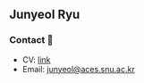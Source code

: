 ## Junyeol Ryu

<!--
> "We will not attempt any interpretation ... ..., but merely note that we are generally satisfied with the overall performance of the system."<br/>
> Dennis M.Ritchie & Ken Thompson, "The UNIX Time-Sharing System", CACM 1974

### I am ...
- A first year masters' student in SNU CSE (Advisor: Prof. Jaejin Lee)

### My field of research / interest lies on 🔍 ...
- Systematic problems that arise in supporting large scale distributed applications 
- My research & dev note published at 
    - [Medium](https://medium.com/@gajagajago)
    - [Notion](https://notion.so/jyryu)

### Education 🎓 
- Seoul National University, MS in CSE, [Thunder Lab](http://aces.snu.ac.kr/) 
- Seoul National University, BBA in [Business](https://cba.snu.ac.kr/) & BS in [CSE](https://cse.snu.ac.kr/)
    - Double major 
    - 3.94 / 4.3 (GPA: 96.4) 
    - ***_summa cum laude_***
- [Daewon FLHS](http://www.dwfl.hs.kr/), major in Chinese Language

### Teaching 🧑‍🏫 
- SNU
    - M1522.002400 Principles and Practices of Software Development (TA, 2022 fall)

### Career 🚀
GUAM FE Lead (2021.03 ~ 2022.03) [Google](https://play.google.com/store/apps/details?id=com.wafflestudio.guam_community) [Apple](https://apps.apple.com/kr/app/guam-community/id1627233509) <br/>
[FriendliAI](https://friendli.ai/) FE Intern (2022.01 ~ 2022.02)<br/>
[Samsung Electronics CE VD Dept. Intelligent Solution Lab](https://www.samsung.com/sec/) SW Intern (2021.07 ~ 2021.08)<br/>
Vanilla Bridge FE Intern (2020.07 ~ 2020.12) [Google](https://play.google.com/store/apps/details?id=com.vanillabridge.app) [Apple](https://apps.apple.com/kr/app/%EB%B0%94%EB%8B%90%EB%9D%BC%EB%B8%8C%EB%A6%BF%EC%A7%80/id1219876826) <br/>

### Skills 📚

- I have built networked systems for deep learning.
- I have experiences hacking the Linux Kernel, Slurm, and various open-source DL frameworks. 
- I also have experiences for software engineering using various frontend/backend frameworks.

-->
### Contact 📧
- CV: [link](https://docs.google.com/document/d/1VK2yzgQsrT3SYJunz558xgxoK7FT0RHgJd8E1g7rJ7A/edit#)
- Email: junyeol@aces.snu.ac.kr
